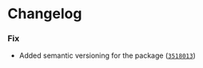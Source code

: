 # Changelog


<!--next-version-placeholder-->

### Fix
* Added semantic versioning for the package ([`3518013`](https://github.com/DevzoneCommunity/faag_cli/commit/35180139a9a9bf21b5db7a6a9a03ab9a5230fa98))
